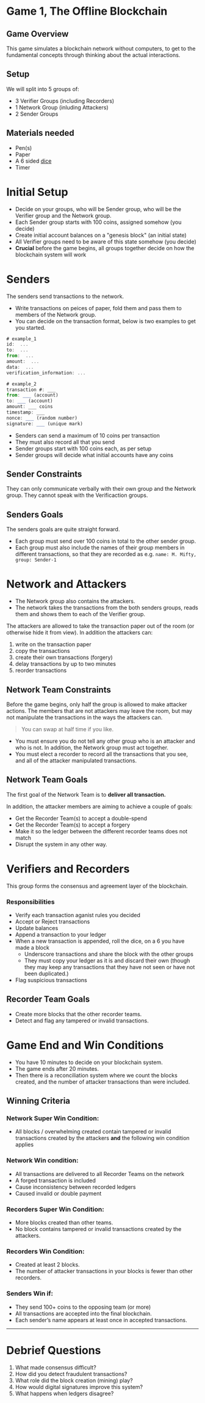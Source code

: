 # Game 1, The Offline Blockchain

## Game Overview
This game simulates a blockchain network without computers, to get to the fundamental concepts through thinking about the actual interactions.

## Setup

We will split into 5 groups of:
- 3 Verifier Groups (including Recorders)
- 1 Network Group (inluding Attackers)
- 2 Sender Groups

## Materials needed
- Pen(s)
- Paper
- A 6 sided [dice](https://www.random.org/dice/?num=1)
- Timer 

# Initial Setup
- Decide on your groups, who will be Sender group, who will be the Verifier group and the Network group.
- Each Sender group starts with 100 coins, assigned somehow (you decide)
- Create initial account balances on a "genesis block" (an initial state)
- All Verifier groups need to be aware of this state somehow (you decide)
- **Crucial** before the game begins, all groups together decide on how the blockchain system will work

# Senders
The senders send transactions to the network.
- Write transactions on peices of paper, fold them and pass them to members of the Network group. 
- You can decide on the transaction format, below is two examples to get you started.
```js
# example_1
id:  ...
to:  ...
from:  ...
amount:  ...
data:  ...
verification_information: ...
```
```js
# example_2
transaction #: ___
from: ___ (account)
to: ___ (account)
amount: ___ coins
timestamp: ___
nonce: ___ (random number)
signature: ___ (unique mark)
```


- Senders can send a maximum of 10 coins per transaction
- They must also record all that you send
- Sender groups start with 100 coins each, as per setup
- Sender groups will decide what initial accounts have any coins


## Sender Constraints
They can only communicate verbally with their own group and the Network group. They cannot speak with the Verificaction groups.


## Senders Goals

The senders goals are quite straight forward.
- Each group must send over 100 coins in total to the other sender group.
- Each group must also include the names of their group members in different transactions, so that they are recorded as e.g. `name: M. Mifty, group: Sender-1` 

# Network and Attackers

- The Network group also contains the attackers. 
- The network takes the transactions from the both senders groups, reads them and shows them to each of the Verifier group. 

The attackers are allowed to take the transaction paper out of the room (or otherwise hide it from view). In addition the attackers can:

1. write on the transaction paper
2. copy the transactions
3. create their own transactions (forgery)
4. delay transactions by up to two minutes
5. reorder transactions

## Network Team Constraints

Before the game begins, only half the group is allowed to make attacker actions. The members that are not attackers may leave the room, but may not manipulate the transactions in the ways the attackers can. 
> You can swap at half time if you like. 

- You must ensure you do not tell any other group who is an attacker and who is not. In addition, the Network group must act together.
- You must elect a recorder to record all the transactions that you see, and all of the attacker manipulated transactions.

## Network Team Goals

The first goal of the Network Team is to **deliver all transaction.**

In addition, the attacker members are aiming to achieve a couple of goals:

- Get the Recorder Team(s) to accept a double-spend
- Get the Recorder Team(s) to accept a forgery
- Make it so the ledger between the different recorder teams does not match
- Disrupt the system in any other way.


# Verifiers and Recorders

This group forms the consensus and agreement layer of the blockchain.

### Responsibilities
- Verify each transaction aganist rules you decided
- Accept or Reject transactions
- Update balances
- Append a transaction to your ledger
- When a new transaction is appended, roll the dice, on a 6 you have made a block
    - Underscore transactions and share the block with the other groups
    - They must copy your ledger as it is and discard their own (though they may keep any transactions that they have not seen or have not been duplicated.)
- Flag suspicious transactions


## Recorder Team Goals
- Create more blocks that the other recorder teams.
- Detect and flag any tampered or invalid transactions.


# Game End and Win Conditions
- You have 10 minutes to decide on your blockchain system.
- The game ends after 20 minutes.
- Then there is a reconciliation system where we count the blocks created, and the number of attacker transactions than were included.


## Winning Criteria



### Network **Super Win** Condition:
- All blocks / overwhelming created contain tampered or invalid transactions created by the attackers **and** the following win condition applies

### Network **Win** condition:
- All transactions are delivered to all Recorder Teams on the network
- A forged transaction is included
- Cause inconsistency between recorded ledgers
- Caused invalid or double payment

### Recorders **Super Win** Condition: 
- More blocks created than other teams.
- No block contains tampered or invalid transactions created by the attackers.

### Recorders **Win** Condition:
- Created at least 2 blocks.
- The number of attacker transactions in your blocks is fewer than other recorders.

### Senders **Win** if:
- They send 100+ coins to the opposing team (or more)
- All transactions are accepted into the final blockchain.
- Each sender’s name appears at least once in accepted transactions.


---

# Debrief Questions
1. What made consensus difficult?
2. How did you detect fraudulent transactions?
3. What role did the block creation (mining) play?
4. How would digital signatures improve this system?
5. What happens when ledgers disagree?







